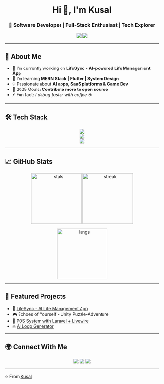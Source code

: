 <!-- Profile Header -->
<h1 align="center">Hi 👋, I'm Kusal</h1>
<h3 align="center">🚀 Software Developer | Full-Stack Enthusiast | Tech Explorer</h3>

<p align="center">
  <a href="https://github.com/kusalsalpura"><img src="https://img.shields.io/github/followers/kusalsalpura?label=Followers&style=social"></a>
  <a href="https://github.com/kusalsalpura"><img src="https://komarev.com/ghpvc/?username=kusalsalpura&style=flat-square&color=blue"></a>
</p>

---

## 💫 About Me  
- 🔭 I’m currently working on **LifeSync - AI-powered Life Management App**  
- 🌱 I’m learning **MERN Stack | Flutter | System Design**  
- 💡 Passionate about **AI apps, SaaS platforms & Game Dev**  
- 🎯 2025 Goals: **Contribute more to open source**  
- ⚡ Fun fact: *I debug faster with coffee ☕*  

---

## 🛠️ Tech Stack  

<p align="center">
  <!-- Languages -->
  <img src="https://skillicons.dev/icons?i=js,ts,php,python,java,c,cpp,rust" />
  <br/>
  <!-- Frameworks -->
  <img src="https://skillicons.dev/icons?i=react,nextjs,flutter,nodejs,express,laravel,unity" />
  <br/>
  <!-- Tools & DB -->
  <img src="https://skillicons.dev/icons?i=git,github,mongodb,mysql,postgresql,docker,linux" />
</p>

---

## 📈 GitHub Stats  

<p align="center">
  <img src="https://github-readme-stats.vercel.app/api?username=kusalsalpura&show_icons=true&theme=radical" alt="stats" height="165"/>
  <img src="https://github-readme-streak-stats.herokuapp.com/?user=kusalsalpura&theme=radical" alt="streak" height="165"/>
</p>

<p align="center">
  <img src="https://github-readme-stats.vercel.app/api/top-langs/?username=kusalsalpura&layout=compact&theme=radical" alt="langs" height="165"/>
</p>

---

## 🌟 Featured Projects  

- 📌 [LifeSync - AI Life Management App](https://github.com/your-repo)  
- 🎮 [Echoes of Yourself - Unity Puzzle-Adventure](https://github.com/your-repo)  
- 🛒 [POS System with Laravel + Livewire](https://github.com/your-repo)  
- 🔥 [AI Logo Generator](https://github.com/your-repo)  

---

## 🌍 Connect With Me  

<p align="center">
  <a href="https://linkedin.com/in/yourprofile"><img src="https://img.shields.io/badge/-LinkedIn-blue?logo=linkedin&logoColor=white"></a>
  <a href="https://twitter.com/yourprofile"><img src="https://img.shields.io/badge/-Twitter-%231DA1F2?logo=twitter&logoColor=white"></a>
  <a href="mailto:yourmail@gmail.com"><img src="https://img.shields.io/badge/-Gmail-D14836?logo=gmail&logoColor=white"></a>
</p>

---

⭐️ From [Kusal](https://github.com/kusalsalpura)  
